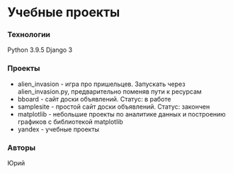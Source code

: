 # Учебные проекты

### Технологии
Python 3.9.5
Django 3

### Проекты
- alien_invasion - игра про пришельцев. Запускать через alien_invasion.py, предварительно поменяв пути к ресурсам
- bboard - сайт доски объявлений. Статус: в работе
- samplesite - простой сайт доски объявлений. Статус: закончен
- matplotlib - небольшие проекты по аналитике данных и построению графиков с библиотекой matplotlib
- yandex - учебные проекты

### Авторы
Юрий